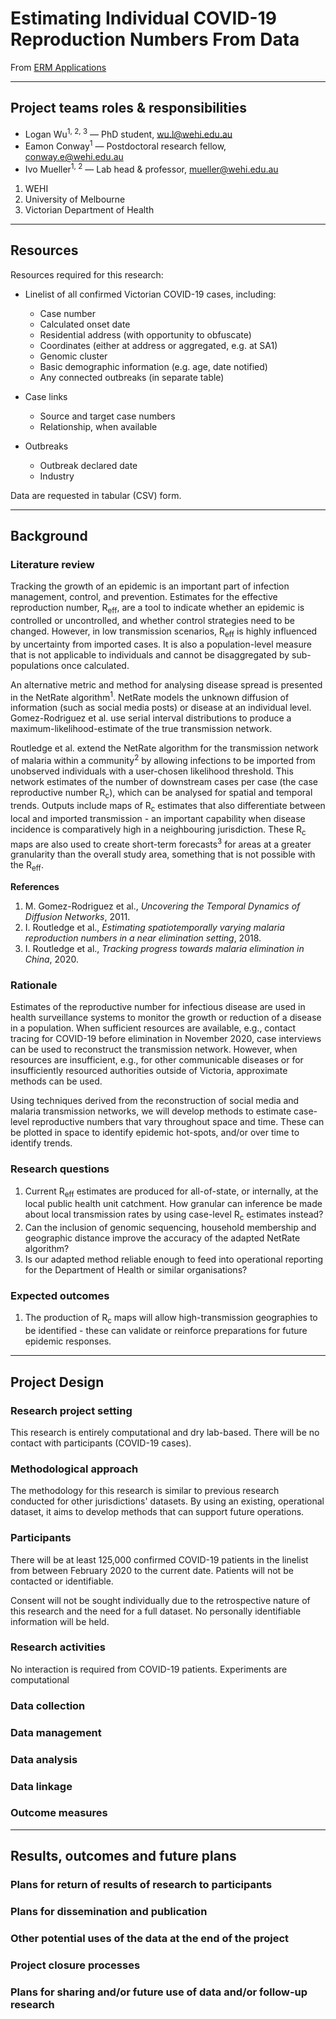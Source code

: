 # Estimating Individual COVID-19 Reproduction Numbers From Data

From [ERM Applications](https://au.forms.ethicalreviewmanager.com/Personalisation/DisplayPage/9)

---

## Project teams roles & responsibilities

- Logan Wu<sup>1, 2, 3</sup> — PhD student, wu.l@wehi.edu.au
- Eamon Conway<sup>1</sup> — Postdoctoral research fellow, conway.e@wehi.edu.au
- Ivo Mueller<sup>1, 2</sup> — Lab head & professor, mueller@wehi.edu.au

1. WEHI
2. University of Melbourne
3. Victorian Department of Health

---

## Resources

Resources required for this research:

- Linelist of all confirmed Victorian COVID-19 cases, including:
  - Case number
  - Calculated onset date
  - Residential address (with opportunity to obfuscate)
  - Coordinates (either at address or aggregated, e.g. at SA1)
  - Genomic cluster
  - Basic demographic information (e.g. age, date notified)
  - Any connected outbreaks (in separate table)

- Case links
  - Source and target case numbers
  - Relationship, when available

- Outbreaks
  - Outbreak declared date
  - Industry

Data are requested in tabular (CSV) form.

---

## Background

### Literature review

Tracking the growth of an epidemic is an important part of infection management, control, and prevention. Estimates for the effective reproduction number, R<sub>eff</sub>, are a tool to indicate whether an epidemic is controlled or uncontrolled, and whether control strategies need to be changed. However, in low transmission scenarios, R<sub>eff</sub> is highly influenced by uncertainty from imported cases. It is also a population-level measure that is not applicable to individuals and cannot be disaggregated by sub-populations once calculated.

An alternative metric and method for analysing disease spread is presented in the NetRate algorithm<sup>1</sup>. NetRate models the unknown diffusion of information (such as social media posts) or disease at an individual level. Gomez-Rodriguez et al. use serial interval distributions to produce a maximum-likelihood-estimate of the true transmission network.

Routledge et al. extend the NetRate algorithm for the transmission network of malaria within a community<sup>2</sup> by allowing infections to be imported from unobserved individuals with a user-chosen likelihood threshold. This network estimates of the number of downstream cases per case (the case reproductive number R<sub>c</sub>), which can be analysed for spatial and temporal trends. Outputs include maps of R<sub>c</sub> estimates that also differentiate between local and imported transmission - an important capability when disease incidence is comparatively high in a neighbouring jurisdiction. These R<sub>c</sub> maps are also used to create short-term forecasts<sup>3</sup> for areas at a greater granularity than the overall study area, something that is not possible with the R<sub>eff</sub>.

**References**

1. M. Gomez-Rodriguez et al., *Uncovering the Temporal Dynamics of Diffusion Networks*, 2011.
2. I. Routledge et al., *Estimating spatiotemporally varying malaria reproduction numbers in a near elimination setting*, 2018.
3. I. Routledge et al., *Tracking progress towards malaria elimination in China*, 2020.

### Rationale

Estimates of the reproductive number for infectious disease are used in health surveillance systems to monitor the growth or reduction of a disease in a population. When sufficient resources are available, e.g., contact tracing for COVID-19 before elimination in November 2020, case interviews can be used to reconstruct the transmission network. However, when resources are insufficient, e.g., for other communicable diseases or for insufficiently resourced authorities outside of Victoria, approximate methods can be used.

Using techniques derived from the reconstruction of social media and malaria transmission networks, we will develop methods to estimate case-level reproductive numbers that vary throughout space and time. These can be plotted in space to identify epidemic hot-spots, and/or over time to identify trends.

### Research questions

1. Current R<sub>eff</sub> estimates are produced for all-of-state, or internally, at the local public health unit catchment. How granular can inference be made about local transmission rates by using case-level R<sub>c</sub> estimates instead?
2. Can the inclusion of genomic sequencing, household membership and geographic distance improve the accuracy of the adapted NetRate algorithm?
3. Is our adapted method reliable enough to feed into operational reporting for the Department of Health or similar organisations?

### Expected outcomes

1. The production of R<sub>c</sub> maps will allow high-transmission geographies to be identified - these can validate or reinforce preparations for future epidemic responses.

---

## Project Design

### Research project setting

This research is entirely computational and dry lab-based. There will be no contact with participants (COVID-19 cases).

### Methodological approach

The methodology for this research is similar to previous research conducted for other jurisdictions' datasets. By using an existing, operational dataset, it aims to develop methods that can support future operations.

### Participants

There will be at least 125,000 confirmed COVID-19 patients in the linelist from between February 2020 to the current date. Patients will not be contacted or identifiable.

Consent will not be sought individually due to the retrospective nature of this research and the need for a full dataset. No personally identifiable information will be held.

### Research activities

No interaction is required from COVID-19 patients. Experiments are computational 

### Data collection

### Data management

### Data analysis

### Data linkage

### Outcome measures

---

## Results, outcomes and future plans

### Plans for return of results of research to participants

### Plans for dissemination and publication

### Other potential uses of the data at the end of the project

### Project closure processes

### Plans for sharing and/or future use of data and/or follow-up research
